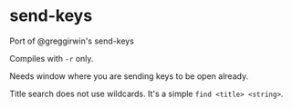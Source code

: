# send-keys
Port of @greggirwin's send-keys

Compiles with `-r` only.

Needs window where you are sending keys to be open already.

Title search does not use wildcards. It's a simple `find <title> <string>`.
